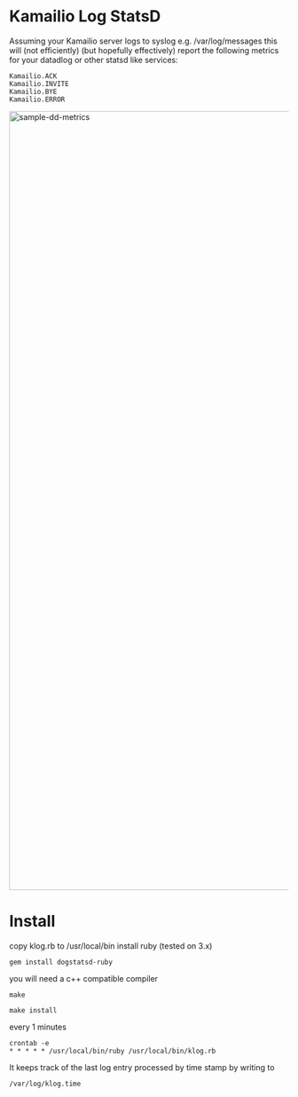 # Kamailio Log StatsD

Assuming your Kamailio server logs to syslog e.g. /var/log/messages this will (not efficiently) (but hopefully effectively)
report the following metrics for your datadlog or other statsd like services:

```
Kamailio.ACK
Kamailio.INVITE
Kamailio.BYE
Kamailio.ERROR
```

<img width="1403" alt="sample-dd-metrics" src="https://user-images.githubusercontent.com/1568/224875137-e3cc7631-61af-4f7c-be08-1181e2ee7da0.png">

# Install

copy klog.rb to /usr/local/bin
install ruby (tested on 3.x)
```
gem install dogstatsd-ruby
```

you will need a c++ compatible compiler
```
make
```

```
make install
```

every 1 minutes
```
crontab -e
* * * * * /usr/local/bin/ruby /usr/local/bin/klog.rb
```

It keeps track of the last log entry processed by time stamp by writing to 
```
/var/log/klog.time
```
